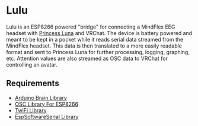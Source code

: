 # Lulu
Lulu is an ESP8266 powered "bridge" for connecting a MindFlex EEG headset with [Princess Luna](https://github.com/Thorinair/Princess-Luna) and VRChat. The device is battery powered and meant to be kept in a pocket while it reads serial data streamed from the MindFlex headset. This data is then translated to a more easily readable format and sent to Princess Luna for further processing, logging, graphing, etc. Attention values are also streamed as OSC data to VRChat for controlling an avatar.

## Requirements
* [Arduino Brain Library](https://github.com/kitschpatrol/Brain)
* [OSC Library For ESP8266](https://github.com/stahlnow/OSCLib-for-ESP8266)
* [TwiFi Library](https://github.com/Thorinair/TwiFi)
* [EspSoftwareSerial Library](https://github.com/plerup/espsoftwareserial)